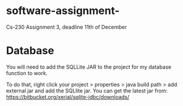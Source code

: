 # software-assignment-

Cs-230 Assignment 3, deadline 11th of December


# Database

You will need to add the SQLLite JAR to the project for my database function to work. 

To do that, right click your project > properties > java build path > add external jar and add the SQLlite jar.
You can get the latest jar from: https://bitbucket.org/xerial/sqlite-jdbc/downloads/
